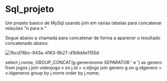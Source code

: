 # Sql_projeto
Um projeto basico de MySql usando join em várias tabelas para concatenar relações "n para n "

Segue abaixo a chamada para concatenar de forma a aparecer o resultado concatenado abaixo:

![1bcd76bc-943a-4163-9b27-d1b8d4e1155d](https://github.com/Luis-Impieri/Sql_projeto/assets/128927595/7c6ee779-a72c-4b89-bda6-e6bfd19e0782)

select j.nome, GROUP_CONCAT(g.generonome SEPARATOR ' e ') as genero
from jogos j
join videojogo v on j.id = v.idjogo
join genero g on g.idgenero = v.idgeneros
group by j.nome
order by j.nome;
